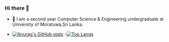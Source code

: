 ### Hi there 👋

- 🌱 I am a second year Computer Science & Engineering undergraduate at University of Moratuwa,Sri Lanka.


- [![Anurag's GitHub stats](https://github-readme-stats.vercel.app/api?username=binoyPeries&count_private=true&hide=stars&show_icons=true)](https://github.com/anuraghazra/github-readme-stats)
-[![Top Langs](https://github-readme-stats.vercel.app/api/top-langs/?username=binoyPeries&langs_count=8&layout=compact)](https://github.com/anuraghazra/github-readme-stats)

<!--
**binoyPeries/binoyPeries** is a ✨ _special_ ✨ repository because its `README.md` (this file) appears on your GitHub profile.

Here are some ideas to get you started:

- 🔭 I’m currently working on ...
- 🌱 I’m currently learning ...
- 👯 I’m looking to collaborate on ...
- 🤔 I’m looking for help with ...
- 💬 Ask me about ...
- 📫 How to reach me: ...
- 😄 Pronouns: ...
- ⚡ Fun fact: ...
-->
